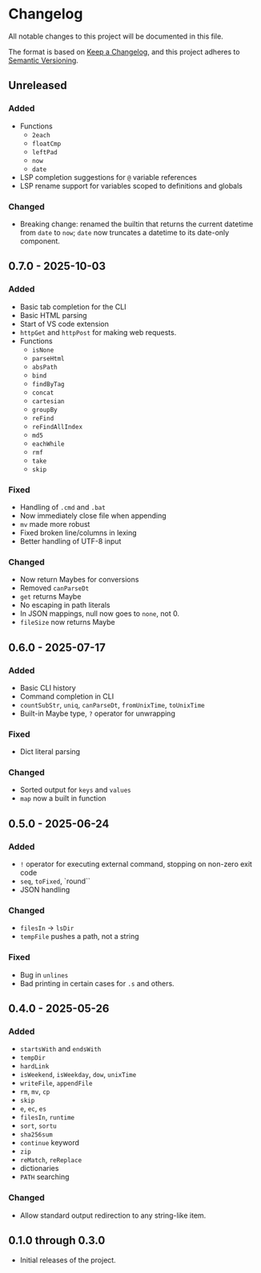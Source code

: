 # Changelog

All notable changes to this project will be documented in this file.

The format is based on [Keep a Changelog](https://keepachangelog.com/en/1.1.0/),
and this project adheres to [Semantic Versioning](https://semver.org/spec/v2.0.0.html).

## Unreleased

### Added

- Functions
  - `2each`
  - `floatCmp`
  - `leftPad`
  - `now`
  - `date`
- LSP completion suggestions for `@` variable references
- LSP rename support for variables scoped to definitions and globals

### Changed

- Breaking change: renamed the builtin that returns the current datetime from `date` to `now`; `date` now truncates a datetime to its date-only component.

## 0.7.0 - 2025-10-03

### Added

- Basic tab completion for the CLI
- Basic HTML parsing
- Start of VS code extension
- `httpGet` and `httpPost` for making web requests.
- Functions
  - `isNone`
  - `parseHtml`
  - `absPath`
  - `bind`
  - `findByTag`
  - `concat`
  - `cartesian`
  - `groupBy`
  - `reFind`
  - `reFindAllIndex`
  - `md5`
  - `eachWhile`
  - `rmf`
  - `take`
  - `skip`


### Fixed

- Handling of `.cmd` and `.bat`
- Now immediately close file when appending
- `mv` made more robust
- Fixed broken line/columns in lexing
- Better handling of UTF-8 input

### Changed

- Now return Maybes for conversions
- Removed `canParseDt`
- `get` returns Maybe
- No escaping in path literals
- In JSON mappings, null now goes to `none`, not 0.
- `fileSize` now returns Maybe


## 0.6.0 - 2025-07-17

### Added

- Basic CLI history
- Command completion in CLI
- `countSubStr`, `uniq`, `canParseDt`, `fromUnixTime`, `toUnixTime`
- Built-in Maybe type, `?` operator for unwrapping

### Fixed

- Dict literal parsing

### Changed

- Sorted output for `keys` and `values`
- `map` now a built in function

## 0.5.0 - 2025-06-24

### Added

- `!` operator for executing external command, stopping on non-zero exit code
- `seq`, `toFixed`, `round``
- JSON handling

### Changed

- `filesIn` -> `lsDir`
- `tempFile` pushes a path, not a string

### Fixed

- Bug in `unlines`
- Bad printing in certain cases for `.s` and others.

## 0.4.0 - 2025-05-26

### Added

- `startsWith` and `endsWith`
- `tempDir`
- `hardLink`
- `isWeekend`, `isWeekday`, `dow`, `unixTime`
- `writeFile`, `appendFile`
- `rm`, `mv`, `cp`
- `skip`
- `e`, `ec`, `es`
- `filesIn`, `runtime`
- `sort`, `sortu`
- `sha256sum`
- `continue` keyword
- `zip`
- `reMatch`, `reReplace`
- dictionaries
- `PATH` searching


### Changed

- Allow standard output redirection to any string-like item.


## 0.1.0 through 0.3.0

- Initial releases of the project.
